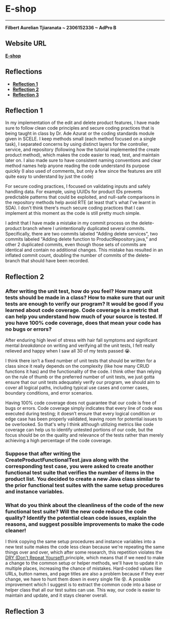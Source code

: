 # E-shop

---
<strong>

Filbert Aurelian Tjiaranata ~ 2306152336 ~ AdPro B

## Website URL
[E-shop](https://striped-myrilla-filbert-9053e3e5.koyeb.app/)

## Reflections
- [Reflection 1](##Reflection-1)
- [Reflection 2](##Reflection-2)
- [Reflection 3](##Reflection-3)

</strong>

## Reflection 1
In my implementation of the edit and delete product features, I have made sure to follow clean code principles 
and secure coding practices that is being taught in class by Dr. Ade Azurat or the coding standards module given in SCELE.
I keep methods small (each method focused on a single task), I separated concerns by using distinct layers for the controller, 
service, and repository (following how the tutorial implemented the create product method), which makes the code easier to read, test, 
and maintain later on. I also made sure to have consistent naming conventions and clear method names help anyone reading the code understand its purpose quickly 
(I also used of comments, but only a few since the features are still quite easy to understand by just the code)

For secure coding practices, I focused on validating inputs and safely handling data. For example, using UUIDs for product IDs prevents 
predictable patterns that could be exploited, and null-safe comparisons in the repository methods help avoid RTE (at least that's what I've learnt in SDA).
I don't think there's much secure coding practices that I can implement at this moment as the code is still pretty much simple.

I admit that I have made a mistake in my commit process on the delete-product branch where I unintentionally duplicated several commits. 
Specifically, there are two commits labeled "Adding delete services", two commits labeled "Adding delete function to ProductRepository.java," and other 2 duplicated commits, 
even though those sets of commits are identical and contain no additional changes. This mistake has resulted in an inflated commit count, doubling the number of commits of the delete-branch 
that should have been recorded. 

## Reflection 2
### After writing the unit test, how do you feel? How many unit tests should be made in a class? How to make sure that our unit tests are enough to verify our program? It would be good if you learned about code coverage. Code coverage is a metric that can help you understand how much of your source is tested. If you have 100% code coverage, does that mean your code has no bugs or errors?
After enduring high level of stress with hair fall symptoms and significant mental _breakdance_ on writing and verifying all the unit tests, I felt really relieved and happy when I saw all 30 of my tests passed 😭.

I think there isn’t a fixed number of unit tests that should be written for a class since it really depends on the complexity (like how many CRUD functions it has) and the functionality of the code. 
I think other than relying on the rule of thumb or the preferred number of unit tests, we just gotta ensure that our unit tests adequately verify our program, we should aim to cover all logical paths, 
including typical use cases and corner cases, boundary conditions, and error scenarios.

Having 100% code coverage does not guarantee that our code is free of bugs or errors. Code coverage simply indicates that every line of code was executed during testing; it doesn’t ensure that every logical 
condition or edge case has been properly validated, leaving room for potential issues to be overlooked. So that's why I think although utilizing metrics like code coverage can help us to identify untested portions of our 
code, but the focus should be on the quality and relevance of the tests rather than merely achieving a high percentage of the code coverage.

### Suppose that after writing the CreateProductFunctionalTest.java along with the corresponding test case, you were asked to create another functional test suite that verifies the number of items in the product list. You decided to create a new Java class similar to the prior functional test suites with the same setup procedures and instance variables.
### What do you think about the cleanliness of the code of the new functional test suite? Will the new code reduce the code quality? Identify the potential clean code issues, explain the reasons, and suggest possible improvements to make the code cleaner!

I think copying the same setup procedures and instance variables into a new test suite makes the code less clean because we're repeating the same things over and over, which after some research, this repetition violates the <a href='https://en.wikipedia.org/wiki/Don%27t_repeat_yourself'> DRY (Don't Repeat Yourself) </a>
principle, which means that if we need to make a change to the common setup or helper methods, we'll have to update it in multiple places, increasing the chance of mistakes. Hard-coded values like URLs, button names, and page 
titles are also a problem because if they ever change, we have to hunt them down in every single file 😵. A possible improvement which I suggest is to extract the common code into a base or helper class that all our test suites can use. This way, our code 
is easier to maintain and update, and it stays cleaner overall.

## Reflection 3